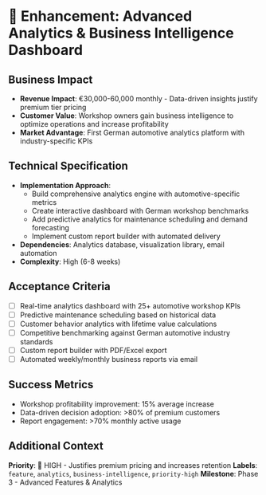 # 🎯 Enhancement: Advanced Analytics & Business Intelligence Dashboard

## Business Impact
- **Revenue Impact**: €30,000-60,000 monthly - Data-driven insights justify premium tier pricing
- **Customer Value**: Workshop owners gain business intelligence to optimize operations and increase profitability
- **Market Advantage**: First German automotive analytics platform with industry-specific KPIs

## Technical Specification
- **Implementation Approach**: 
  - Build comprehensive analytics engine with automotive-specific metrics
  - Create interactive dashboard with German workshop benchmarks
  - Add predictive analytics for maintenance scheduling and demand forecasting
  - Implement custom report builder with automated delivery
- **Dependencies**: Analytics database, visualization library, email automation
- **Complexity**: High (6-8 weeks)

## Acceptance Criteria
- [ ] Real-time analytics dashboard with 25+ automotive workshop KPIs
- [ ] Predictive maintenance scheduling based on historical data
- [ ] Customer behavior analytics with lifetime value calculations
- [ ] Competitive benchmarking against German automotive industry standards
- [ ] Custom report builder with PDF/Excel export
- [ ] Automated weekly/monthly business reports via email

## Success Metrics
- Workshop profitability improvement: 15% average increase
- Data-driven decision adoption: >80% of premium customers
- Report engagement: >70% monthly active usage

## Additional Context
**Priority**: 🔴 HIGH - Justifies premium pricing and increases retention
**Labels**: `feature`, `analytics`, `business-intelligence`, `priority-high`
**Milestone**: Phase 3 - Advanced Features & Analytics